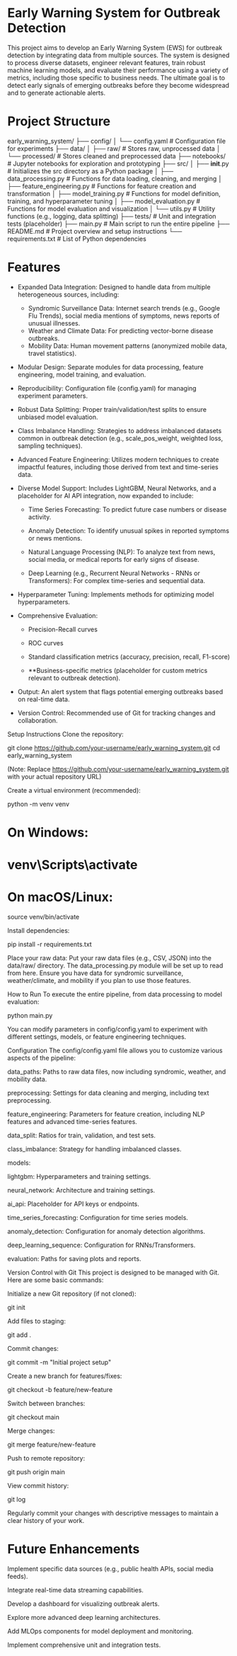 
# Early Warning System for Outbreak Detection

This project aims to develop an Early Warning System (EWS) for outbreak detection by integrating data from multiple sources. The system is designed to process diverse datasets, engineer relevant features, train robust machine learning models, and evaluate their performance using a variety of metrics, including those specific to business needs. The ultimate goal is to detect early signals of emerging outbreaks before they become widespread and to generate actionable alerts.

# Project Structure
early_warning_system/
├── config/
│   └── config.yaml             # Configuration file for experiments
├── data/
│   ├── raw/                    # Stores raw, unprocessed data
│   └── processed/              # Stores cleaned and preprocessed data
├── notebooks/                  # Jupyter notebooks for exploration and prototyping
├── src/
│   ├── __init__.py             # Initializes the src directory as a Python package
│   ├── data_processing.py      # Functions for data loading, cleaning, and merging
│   ├── feature_engineering.py  # Functions for feature creation and transformation
│   ├── model_training.py       # Functions for model definition, training, and hyperparameter tuning
│   ├── model_evaluation.py     # Functions for model evaluation and visualization
│   └── utils.py                # Utility functions (e.g., logging, data splitting)
├── tests/                      # Unit and integration tests (placeholder)
├── main.py                     # Main script to run the entire pipeline
├── README.md                   # Project overview and setup instructions
└── requirements.txt            # List of Python dependencies

# Features
- Expanded Data Integration: Designed to handle data from multiple heterogeneous sources, including:
    - Syndromic Surveillance Data: Internet search trends (e.g., Google Flu Trends), social media mentions of symptoms, news reports of unusual illnesses.
    - Weather and Climate Data: For predicting vector-borne disease outbreaks.
    - Mobility Data: Human movement patterns (anonymized mobile data, travel statistics).

- Modular Design: Separate modules for data processing, feature engineering, model training, and evaluation.

- Reproducibility: Configuration file (config.yaml) for managing experiment parameters.

- Robust Data Splitting: Proper train/validation/test splits to ensure unbiased model evaluation.

- Class Imbalance Handling: Strategies to address imbalanced datasets common in outbreak detection (e.g., scale_pos_weight, weighted loss, sampling techniques).

- Advanced Feature Engineering: Utilizes modern techniques to create impactful features, including those derived from text and time-series data.

- Diverse Model Support: Includes LightGBM, Neural Networks, and a placeholder for AI API integration, now expanded to include:

    - Time Series Forecasting: To predict future case numbers or disease activity.

    - Anomaly Detection: To identify unusual spikes in reported symptoms or news mentions.

    - Natural Language Processing (NLP): To analyze text from news, social media, or medical reports for early signs of disease.

    - Deep Learning (e.g., Recurrent Neural Networks - RNNs or Transformers): For complex time-series and sequential data.

- Hyperparameter Tuning: Implements methods for optimizing model hyperparameters.

- Comprehensive Evaluation:

    - Precision-Recall curves

    - ROC curves

    - Standard classification metrics (accuracy, precision, recall, F1-score)

    - **Business-specific metrics (placeholder for custom metrics relevant to outbreak detection).

- Output: An alert system that flags potential emerging outbreaks based on real-time data.

- Version Control: Recommended use of Git for tracking changes and collaboration.

Setup Instructions
Clone the repository:

git clone https://github.com/your-username/early_warning_system.git
cd early_warning_system

(Note: Replace https://github.com/your-username/early_warning_system.git with your actual repository URL)

Create a virtual environment (recommended):

python -m venv venv
# On Windows:
# venv\Scripts\activate
# On macOS/Linux:
source venv/bin/activate

Install dependencies:

pip install -r requirements.txt

Place your raw data:
Put your raw data files (e.g., CSV, JSON) into the data/raw/ directory. The data_processing.py module will be set up to read from here. Ensure you have data for syndromic surveillance, weather/climate, and mobility if you plan to use those features.

How to Run
To execute the entire pipeline, from data processing to model evaluation:

python main.py

You can modify parameters in config/config.yaml to experiment with different settings, models, or feature engineering techniques.

Configuration
The config/config.yaml file allows you to customize various aspects of the pipeline:

data_paths: Paths to raw data files, now including syndromic, weather, and mobility data.

preprocessing: Settings for data cleaning and merging, including text preprocessing.

feature_engineering: Parameters for feature creation, including NLP features and advanced time-series features.

data_split: Ratios for train, validation, and test sets.

class_imbalance: Strategy for handling imbalanced classes.

models:

lightgbm: Hyperparameters and training settings.

neural_network: Architecture and training settings.

ai_api: Placeholder for API keys or endpoints.

time_series_forecasting: Configuration for time series models.

anomaly_detection: Configuration for anomaly detection algorithms.

deep_learning_sequence: Configuration for RNNs/Transformers.

evaluation: Paths for saving plots and reports.

Version Control with Git
This project is designed to be managed with Git. Here are some basic commands:

Initialize a new Git repository (if not cloned):

git init

Add files to staging:

git add .

Commit changes:

git commit -m "Initial project setup"

Create a new branch for features/fixes:

git checkout -b feature/new-feature

Switch between branches:

git checkout main

Merge changes:

git merge feature/new-feature

Push to remote repository:

git push origin main

View commit history:

git log

Regularly commit your changes with descriptive messages to maintain a clear history of your work.

# Future Enhancements
Implement specific data sources (e.g., public health APIs, social media feeds).

Integrate real-time data streaming capabilities.

Develop a dashboard for visualizing outbreak alerts.

Explore more advanced deep learning architectures.

Add MLOps components for model deployment and monitoring.

Implement comprehensive unit and integration tests.

